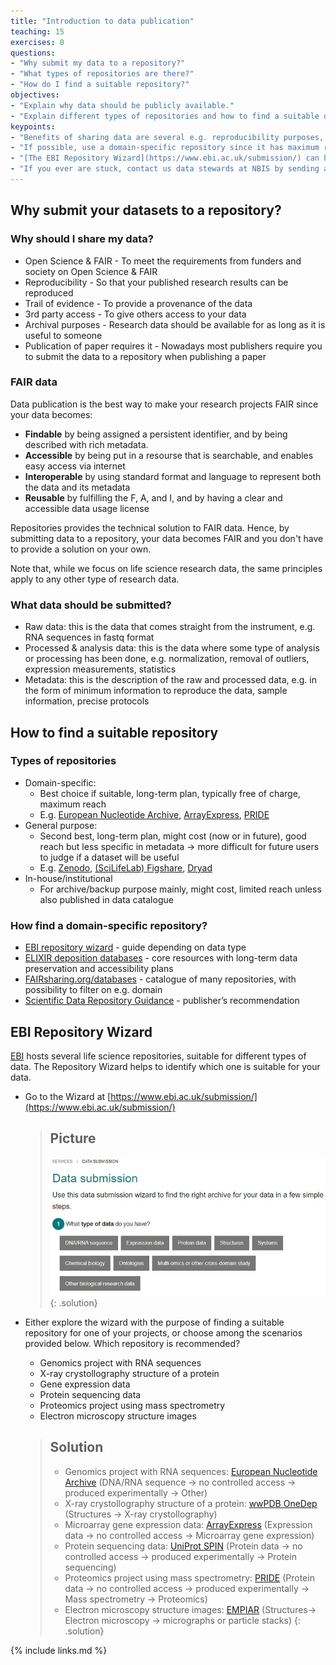 ```yaml
---
title: "Introduction to data publication"
teaching: 15
exercises: 0
questions:
- "Why submit my data to a repository?"
- "What types of repositories are there?"
- "How do I find a suitable repository?"
objectives:
- "Explain why data should be publicly available."
- "Explain different types of repositories and how to find a suitable one."
keypoints:
- "Benefits of sharing data are several e.g. reproducibility purposes, follow the Open Science directive, meet requirement from publishers."
- "If possible, use a domain-specific repository since it has maximum reach in the research community. This is the best way to ensure that your data becomes FAIR." 
- "[The EBI Repository Wizard](https://www.ebi.ac.uk/submission/) can help you find a suitable repository for your life science data."
- "If you ever are stuck, contact us data stewards at NBIS by sending an email to **[data@nbis.se](mailto:data@nbis.se)** or ask for a consultation via **[our homepage](https://nbis.se/support/supportform/index.php?form=consultation)**."
---
```

## Why submit your datasets to a repository?
### Why should I share my data?
* Open Science & FAIR - To meet the requirements from funders and society on Open Science & FAIR
* Reproducibility - So that your published research results can be reproduced
* Trail of evidence - To provide a provenance of the data
* 3rd party access - To give others access to your data
* Archival purposes - Research data should be available for as long as it is useful to someone
* Publication of paper requires it - Nowadays most publishers require you to submit the data to a repository when publishing a paper

### FAIR data
Data publication is the best way to make your research projects FAIR since your data becomes:
* **Findable** by being assigned a persistent identifier, and by being described with rich metadata.
* **Accessible** by being put in a resourse that is searchable, and enables easy access via internet
* **Interoperable** by using standard format and language to represent both the data and its metadata
* **Reusable** by fulfilling the F, A, and I, and by having a clear and accessible data usage license

Repositories provides the technical solution to FAIR data. Hence, by submitting data to a repository, your data becomes FAIR and you don't have to provide a solution on your own.

Note that, while we focus on life science research data, the same principles apply to any other type of research data.

### What data should be submitted?
* Raw data: this is the data that comes straight from the instrument, e.g. RNA sequences in fastq format
* Processed & analysis data: this is the data where some type of analysis or processing has been done, e.g. normalization, removal of outliers, expression measurements, statistics
* Metadata: this is the description of the raw and processed data, e.g. in the form of minimum information to reproduce the data, sample information, precise protocols

## How to find a suitable repository
### Types of repositories
* Domain-specific: 
    * Best choice if suitable, long-term plan, typically free of charge, maximum reach 
    * E.g. [European Nucleotide Archive](https://www.ebi.ac.uk/ena/browser/home), [ArrayExpress](https://www.ebi.ac.uk/arrayexpress), [PRIDE](http://www.ebi.ac.uk/pride)
* General purpose: 
    * Second best, long-term plan, might cost (now or in future), good reach but less specific in metadata → more difficult for future users to judge if a dataset will be useful
    * E.g. [Zenodo](https://zenodo.org/), [(SciLifeLab) Figshare](https://scilifelab.figshare.com/), [Dryad](https://datadryad.org/)
* In-house/institutional
    * For archive/backup purpose mainly, might cost, limited reach unless also published in data catalogue

### How find a domain-specific repository?
* [EBI repository wizard](https://www.ebi.ac.uk/submission/) - guide depending on data type
* [ELIXIR deposition databases](https://elixir-europe.org/platforms/data/elixir-deposition-databases) - core resources with long-term data preservation and accessibility plans
* [FAIRsharing.org/databases](https://fairsharing.org/databases/) - catalogue of many repositories, with possibility to filter on e.g. domain
* [Scientific Data Repository Guidance](https://www.nature.com/sdata/policies/repositories#life) - publisher’s recommendation

<!-- Do we have suggestions for how scientists outside of life science can find repos? -->

## EBI Repository Wizard

[EBI](https://www.ebi.ac.uk/) hosts several life science repositories, suitable for different types of data. The Repository Wizard helps to identify which one is suitable for your data.

* Go to the Wizard at [https://www.ebi.ac.uk/submission/](https://www.ebi.ac.uk/submission/)

  > ## Picture
  > ![wizard-home](../fig/wizard-home.jpg)
  {: .solution}

* Either explore the wizard with the purpose of finding a suitable repository for one of your projects, or choose among the scenarios provided below. Which repository is recommended?

  * Genomics project with RNA sequences
  * X-ray crystollography structure of a protein
  * Gene expression data
  * Protein sequencing data
  * Proteomics project using mass spectrometry
  * Electron microscopy structure images

  > ## Solution
  > * Genomics project with RNA sequences: [European Nucleotide Archive](https://www.ebi.ac.uk/ena/browser/submit) (DNA/RNA sequence -> no controlled access -> produced experimentally -> Other)
  > * X-ray crystollography structure of a protein: [wwPDB OneDep](https://deposit-pdbe.wwpdb.org/deposition) (Structures -> X-ray crystollography)
  > * Microarray gene expression data: [ArrayExpress](https://www.ebi.ac.uk/arrayexpress/submit/overview.html) (Expression data -> no controlled access -> Microarray gene expression)
  > * Protein sequencing data: [UniProt SPIN](https://www.ebi.ac.uk/swissprot/Submissions/spin/) (Protein data -> no controlled access -> produced experimentally -> Protein sequencing)
  > * Proteomics project using mass spectrometry: [PRIDE](https://www.ebi.ac.uk/pride/markdownpage/submitdatapage) (Protein data -> no controlled access -> produced experimentally -> Mass spectrometry -> Proteomics)
  > * Electron microscopy structure images: [EMPIAR](https://www.ebi.ac.uk/pdbe/emdb/empiar/deposition/) (Structures-> Electron microscopy -> micrographs or particle stacks)
  {: .solution}

{% include links.md %}

